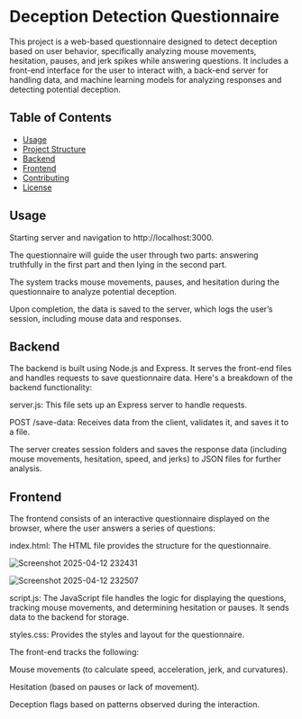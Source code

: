 # Deception Detection Questionnaire

This project is a web-based questionnaire designed to detect deception based on user behavior, specifically analyzing mouse movements, hesitation, pauses, and jerk spikes while answering questions. It includes a front-end interface for the user to interact with, a back-end server for handling data, and machine learning models for analyzing responses and detecting potential deception.

## Table of Contents

- [Usage](#usage)
- [Project Structure](#project-structure)
- [Backend](#backend)
- [Frontend](#frontend)
- [Contributing](#contributing)
- [License](#license)

## Usage
Starting server and navigation to http://localhost:3000.

The questionnaire will guide the user through two parts: answering truthfully in the first part and then lying in the second part.

The system tracks mouse movements, pauses, and hesitation during the questionnaire to analyze potential deception.

Upon completion, the data is saved to the server, which logs the user’s session, including mouse data and responses.

## Backend
The backend is built using Node.js and Express. It serves the front-end files and handles requests to save questionnaire data. Here's a breakdown of the backend functionality:

server.js: This file sets up an Express server to handle requests.

POST /save-data: Receives data from the client, validates it, and saves it to a file.

The server creates session folders and saves the response data (including mouse movements, hesitation, speed, and jerks) to JSON files for further analysis.

## Frontend
The frontend consists of an interactive questionnaire displayed on the browser, where the user answers a series of questions:

index.html: The HTML file provides the structure for the questionnaire.

![Screenshot 2025-04-12 232431](https://github.com/user-attachments/assets/d4a4c02b-044a-4cda-a90b-99aefa038b6a)

![Screenshot 2025-04-12 232507](https://github.com/user-attachments/assets/b498d6b4-0e76-471e-b821-586992fcb48b)

script.js: The JavaScript file handles the logic for displaying the questions, tracking mouse movements, and determining hesitation or pauses. It sends data to the backend for storage.

styles.css: Provides the styles and layout for the questionnaire.

The front-end tracks the following:

Mouse movements (to calculate speed, acceleration, jerk, and curvatures).

Hesitation (based on pauses or lack of movement).

Deception flags based on patterns observed during the interaction.

